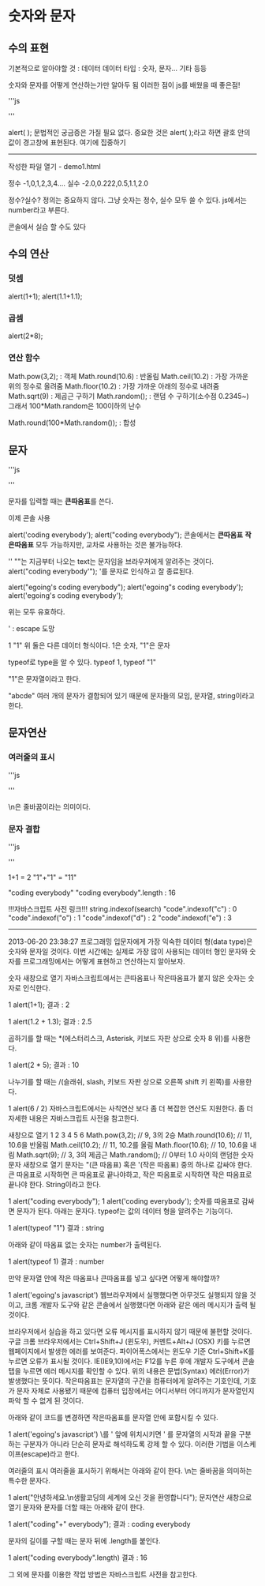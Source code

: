 # 숫자와 문자

## 수의 표현

기본적으로 알아야할 것 : 데이터
데이터 타입 : 숫자, 문자... 기타 등등

숫자와 문자를 어떻게 연산하는가만 알아두 됨
이러한 점이 js를 배웠을 때 좋은점!

'''js
<!DOCTYOE html>
<html>
<head>
    <title></title>
</head>
<bode>
<script type="text/javascript">
    alert(1);
</script>
</body>
</html>
'''

alert( ); 문법적인 궁금증은 가질 필요 없다.
중요한 것은 alert( );라고 하면 괄호 안의 값이 경고창에 표현된다.
여기에 집중하기

---

작성한 파일 열기 - demo1.html

정수 -1,0,1,2,3,4....
실수 -2.0,0.222,0.5,1.1,2.0

정수?실수? 정의는 중요하지 않다.
그냥 숫자는 정수, 실수 모두 쓸 수 있다. js에서는 number라고 부른다.

콘솔에서 실습 할 수도 있다

## 수의 연산

### 덧셈 
alert(1+1);
alert(1.1+1.1);
### 곱셈
alert(2*8);
### 연산 함수
Math.pow(3,2); : 객체
Math.round(10.6) : 반올림
Math.ceil(10.2) : 가장 가까운 위의 정수로 올려줌
Math.floor(10.2) : 가장 가까운 아래의 정수로 내려줌
Math.sqrt(9) : 제곱근 구하기
Math.random(); : 랜덤 수 구하기(소수점 0.2345~)
그래서 100*Math.random은 100이하의 난수

Math.round(100*Math.random()); : 합성

## 문자

'''js
<!DOCTYOE html>
<html>
<head>
    <title></title>
</head>
<bode>
<script type="text/javascript">
    alert("coding everybody");
</script>
</body>
</html>
'''

문자를 입력할 때는 **큰따옴표**를 쓴다.

이제 콘솔 사용

alert('coding everybody');
alert("coding everybody");
콘솔에서는 **큰따옴표** **작은따옴표** 모두 가능하지만, 교차로 사용하는 것은 불가능하다.

'' ""는 지금부터 나오는 text는 문자임을 브라우저에게 알려주는 것이다.
alert("coding everybody'");
'를 문자로 인식하고 잘 종료된다.


alert("egoing's coding everybody");
alert('egoing"s coding everybody');
alert('egoing\'s coding everybody');

위는 모두 유효하다.

\' : escape 도망

1
"1"
위 둘은 다른 데이터 형식이다.
1은 숫자, "1"은 문자

typeof로 type을 알 수 있다.
typeof 1, typeof "1"

"1"은 문자열이라고 한다.

"abcde" 여러 개의 문자가 결합되어 있기 때문에 문자들의 모임, 문자열, string이라고 한다.

## 문자연산

### 여러줄의 표시
'''js
<!DOCTYOE html>
<html>
<head>
    <title></title>
</head>
<bode>
<script type="text/javascript">
    alert("coding\neverybody");
</script>
</body>
</html>
'''

\n은 줄바꿈이라는 의미이다.

### 문자 결합
'''js
<!DOCTYOE html>
<html>
<head>
    <title></title>
</head>
<bode>
<script type="text/javascript">
    alert("coding"+" "+"everybody");
</script>
</body>
</html>
'''

1+1 = 2
"1"+"1" = "11"

"coding everybody"
"coding everybody".length : 16

!!!자바스크립트 사전 링크!!!
string.indexof(search)
"code".indexof("c") : 0
"code".indexof("o") : 1
"code".indexof("d") : 2
"code".indexof("e") : 3

---

2013-06-20 23:38:27
프로그래밍 입문자에게 가장 익숙한 데이터 형(data type)은 숫자와 문자일 것이다. 이번 시간에는 실제로 가장 많이 사용되는 데이터 형인 문자와 숫자를 프로그래밍에서는 어떻게 표현하고 연산하는지 알아보자.

숫자
새창으로 열기
자바스크립트에서는 큰따옴표나 작은따옴표가 붙지 않은 숫자는 숫자로 인식한다.

1
alert(1+1);
결과 : 2

1
alert(1.2 + 1.3);
결과 : 2.5

곱하기를 할 때는 *(에스터리스크, Asterisk, 키보드 자판 상으로 숫자 8 위)를 사용한다.

1
alert(2 * 5);
결과 : 10

나누기를 할 때는 /(슬래쉬, slash, 키보드 자판 상으로 오른쪽 shift 키 왼쪽)를 사용한다.

1
alert(6 / 2)
자바스크립트에서는 사칙연산 보다 좀 더 복잡한 연산도 지원한다. 좀 더 자세한 내용은 자바스크립트 사전을 참고한다.

새창으로 열기
1
2
3
4
5
6
Math.pow(3,2);       // 9,   3의 2승 
Math.round(10.6);    // 11,  10.6을 반올림
Math.ceil(10.2);     // 11,  10.2를 올림
Math.floor(10.6);    // 10,  10.6을 내림
Math.sqrt(9);        // 3,   3의 제곱근
Math.random();       // 0부터 1.0 사이의 랜덤한 숫자
문자
새창으로 열기
문자는 "(큰 따옴표) 혹은 '(작은 따옴표) 중의 하나로 감싸야 한다. 큰 따옴표로 시작하면 큰 따옴표로 끝나야하고, 작은 따옴표로 시작하면 작은 따옴표로 끝나야 한다. String이라고 한다.

1
alert("coding everybody");
1
alert('coding everybody');
숫자를 따옴표로 감싸면 문자가 된다. 아래는 문자다. typeof는 값의 데이터 형을 알려주는 기능이다.

1
alert(typeof "1")
결과 : string

아래와 같이 따옴표 없는 숫자는 number가 출력된다.

1
alert(typeof 1)
결과 : number

만약 문자열 안에 작은 따옴표나 큰따옴표를 넣고 싶다면 어떻게 해야할까?

1
alert('egoing's javascript')
웹브라우저에서 실행했다면 아무것도 실행되지 않을 것이고, 크롬 개발자 도구와 같은 콘솔에서 실행했다면 아래와 같은 에러 메시지가 출력 될 것이다.


브라우저에서 실습을 하고 있다면 오류 메시지를 표시하지 않기 때문에 불편할 것이다. 구글 크롬 브라우저에서는 Ctrl+Shift+J (윈도우), 커멘트+Alt+J (OSX) 키를 누르면 웹페이지에서 발생한 에러를 보여준다. 파이어폭스에서는 윈도우 기준 Ctrl+Shift+K를 누르면 오류가 표시될 것이다. IE(IE9,10)에서는 F12를 누른 후에 개발자 도구에서 콘솔탭을 누르면 에러 메시지를 확인할 수 있다.
위의 내용은 문법(Syntax) 에러(Error)가 발생했다는 뜻이다. 작은따옴표는 문자열의 구간을 컴퓨터에게 알려주는 기호인데, 기호가 문자 자체로 사용됐기 때문에 컴퓨터 입장에서는 어디서부터 어디까지가 문자열인지 파악 할 수 없게 된 것이다.

아래와 같이 코드를 변경하면 작은따옴표를 문자열 안에 포함시킬 수 있다.

1
alert('egoing\'s javascript')
\를 ' 앞에 위치시키면 ' 를 문자열의 시작과 끝을 구분하는 구분자가 아니라 단순히 문자로 해석하도록 강제 할 수 있다. 이러한 기법을 이스케이프(escape)라고 한다.

여러줄의 표시
여러줄을 표시하기 위해서는 아래와 같이 한다. \n는 줄바꿈을 의미하는 특수한 문자다.

1
alert("안녕하세요.\n생활코딩의 세계에 오신 것을 환영합니다"); 
문자연산
새창으로 열기
문자와 문자를 더할 때는 아래와 같이 한다.

1
alert("coding"+" everybody");
결과 : coding everybody

문자의 길이를 구할 때는 문자 뒤에 .length를 붙인다.

1
alert("coding everybody".length)
결과 : 16

그 외에 문자를 이용한 작업 방법은 자바스크립트 사전을 참고한다.
